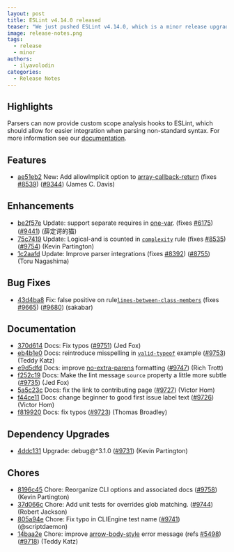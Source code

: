 ```yaml
---
layout: post
title: ESLint v4.14.0 released
teaser: "We just pushed ESLint v4.14.0, which is a minor release upgrade of ESLint. This release adds some new features and fixes several bugs found in the previous release."
image: release-notes.png
tags:
  - release
  - minor
authors:
  - ilyavolodin
categories:
  - Release Notes
---
```


## Highlights

Parsers can now provide custom scope analysis hooks to ESLint, which should allow for easier integration when parsing non-standard syntax. For more information see our [documentation](/docs/developer-guide/working-with-plugins#working-with-custom-parsers).


## Features


* [ae51eb2](https://github.com/eslint/eslint/commit/ae51eb2) New: Add allowImplicit option to [array-callback-return](/docs/rules/array-callback-return) (fixes [#8539](https://github.com/eslint/eslint/issues/8539)) ([#9344](https://github.com/eslint/eslint/issues/9344)) (James C. Davis)




## Enhancements


* [be2f57e](https://github.com/eslint/eslint/commit/be2f57e) Update: support separate requires in [one-var](/docs/rules/one-var). (fixes [#6175](https://github.com/eslint/eslint/issues/6175)) ([#9441](https://github.com/eslint/eslint/issues/9441)) (薛定谔的猫)
* [75c7419](https://github.com/eslint/eslint/commit/75c7419) Update: Logical-and is counted in [`complexity`](/docs/rules/complexity) rule (fixes [#8535](https://github.com/eslint/eslint/issues/8535)) ([#9754](https://github.com/eslint/eslint/issues/9754)) (Kevin Partington)
* [1c2aafd](https://github.com/eslint/eslint/commit/1c2aafd) Update: Improve parser integrations (fixes [#8392](https://github.com/eslint/eslint/issues/8392)) ([#8755](https://github.com/eslint/eslint/issues/8755)) (Toru Nagashima)




## Bug Fixes


* [43d4ba8](https://github.com/eslint/eslint/commit/43d4ba8) Fix: false positive on rule[`lines-between-class-members`](/docs/rules/lines-between-class-members) (fixes [#9665](https://github.com/eslint/eslint/issues/9665)) ([#9680](https://github.com/eslint/eslint/issues/9680)) (sakabar)




## Documentation


* [370d614](https://github.com/eslint/eslint/commit/370d614) Docs: Fix typos ([#9751](https://github.com/eslint/eslint/issues/9751)) (Jed Fox)
* [eb4b1e0](https://github.com/eslint/eslint/commit/eb4b1e0) Docs: reintroduce misspelling in [`valid-typeof`](/docs/rules/valid-typeof) example ([#9753](https://github.com/eslint/eslint/issues/9753)) (Teddy Katz)
* [e9d5dfd](https://github.com/eslint/eslint/commit/e9d5dfd) Docs: improve [no-extra-parens](/docs/rules/no-extra-parens) formatting ([#9747](https://github.com/eslint/eslint/issues/9747)) (Rich Trott)
* [f252c19](https://github.com/eslint/eslint/commit/f252c19) Docs: Make the lint message `source` property a little more subtle ([#9735](https://github.com/eslint/eslint/issues/9735)) (Jed Fox)
* [5a5c23c](https://github.com/eslint/eslint/commit/5a5c23c) Docs: fix the link to contributing page ([#9727](https://github.com/eslint/eslint/issues/9727)) (Victor Hom)
* [f44ce11](https://github.com/eslint/eslint/commit/f44ce11) Docs: change beginner to good first issue label text ([#9726](https://github.com/eslint/eslint/issues/9726)) (Victor Hom)
* [f819920](https://github.com/eslint/eslint/commit/f819920) Docs: fix typos ([#9723](https://github.com/eslint/eslint/issues/9723)) (Thomas Broadley)




## Dependency Upgrades


* [4ddc131](https://github.com/eslint/eslint/commit/4ddc131) Upgrade: debug@^3.1.0 ([#9731](https://github.com/eslint/eslint/issues/9731)) (Kevin Partington)






## Chores


* [8196c45](https://github.com/eslint/eslint/commit/8196c45) Chore: Reorganize CLI options and associated docs ([#9758](https://github.com/eslint/eslint/issues/9758)) (Kevin Partington)
* [37d066c](https://github.com/eslint/eslint/commit/37d066c) Chore: Add unit tests for overrides glob matching. ([#9744](https://github.com/eslint/eslint/issues/9744)) (Robert Jackson)
* [805a94e](https://github.com/eslint/eslint/commit/805a94e) Chore: Fix typo in CLIEngine test name ([#9741](https://github.com/eslint/eslint/issues/9741)) (@scriptdaemon)
* [14baa2e](https://github.com/eslint/eslint/commit/14baa2e) Chore: improve [arrow-body-style](/docs/rules/arrow-body-style) error message (refs [#5498](https://github.com/eslint/eslint/issues/5498)) ([#9718](https://github.com/eslint/eslint/issues/9718)) (Teddy Katz)
